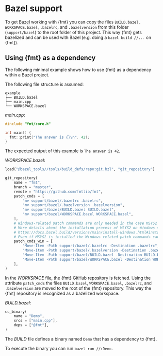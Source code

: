 # Bazel support

To get [Bazel](https://bazel.build/) working with {fmt} you can copy the files
`BUILD.bazel`, `WORKSPACE.bazel`, `.bazelrc`, and `.bazelversion` from this
folder (`support/bazel`) to the root folder of this project. This way {fmt} gets
bazelized and can be used with Bazel (e.g. doing a `bazel build //...` on
{fmt}).

## Using {fmt} as a dependency

The following minimal example shows how to use {fmt} as a dependency within a
Bazel project.

The following file structure is assumed:

```
example
├── BUILD.bazel
├── main.cpp
└── WORKSPACE.bazel
```

_main.cpp_:

```c++
#include "fmt/core.h"

int main() {
  fmt::print("The answer is {}\n", 42);
}
```

The expected output of this example is `The answer is 42`.

_WORKSPACE.bazel_:

```python
load("@bazel_tools//tools/build_defs/repo:git.bzl", "git_repository")

git_repository(
    name = "fmt",
    branch = "master",
    remote = "https://github.com/fmtlib/fmt",
    patch_cmds = [
        "mv support/bazel/.bazelrc .bazelrc",
        "mv support/bazel/.bazelversion .bazelversion",
        "mv support/bazel/BUILD.bazel BUILD.bazel",
        "mv support/bazel/WORKSPACE.bazel WORKSPACE.bazel",
    ],
    # Windows-related patch commands are only needed in the case MSYS2 is not installed.
    # More details about the installation process of MSYS2 on Windows systems can be found here:
    # https://docs.bazel.build/versions/main/install-windows.html#installing-compilers-and-language-runtimes
    # Even if MSYS2 is installed the Windows related patch commands can still be used.
    patch_cmds_win = [
        "Move-Item -Path support/bazel/.bazelrc -Destination .bazelrc",
        "Move-Item -Path support/bazel/.bazelversion -Destination .bazelversion",
        "Move-Item -Path support/bazel/BUILD.bazel -Destination BUILD.bazel",
        "Move-Item -Path support/bazel/WORKSPACE.bazel -Destination WORKSPACE.bazel",
    ],
)
```

In the _WORKSPACE_ file, the {fmt} GitHub repository is fetched. Using the
attribute `patch_cmds` the files `BUILD.bazel`, `WORKSPACE.bazel`, `.bazelrc`,
and `.bazelversion` are moved to the root of the {fmt} repository. This way the
{fmt} repository is recognized as a bazelized workspace.

_BUILD.bazel_:

```python
cc_binary(
    name = "Demo",
    srcs = ["main.cpp"],
    deps = ["@fmt"],
)
```

The _BUILD_ file defines a binary named `Demo` that has a dependency to {fmt}.

To execute the binary you can run `bazel run //:Demo`.
